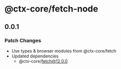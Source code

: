 # @ctx-core/fetch-node

## 0.0.1
### Patch Changes

- Use types & browser modules from @ctx-core/fetch
- Updated dependencies
  - @ctx-core/fetch@12.0.0
